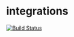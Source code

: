 # integrations
[![Build Status](https://travis-ci.org/colematt/integrations.svg?branch=master)](https://travis-ci.org/colematt/integrations)
